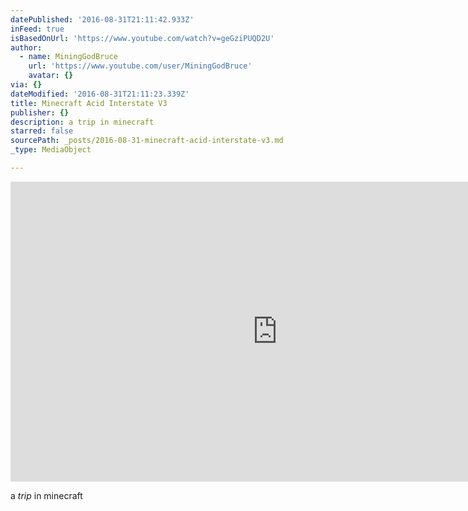 ```yaml
---
datePublished: '2016-08-31T21:11:42.933Z'
inFeed: true
isBasedOnUrl: 'https://www.youtube.com/watch?v=geGziPUQD2U'
author:
  - name: MiningGodBruce
    url: 'https://www.youtube.com/user/MiningGodBruce'
    avatar: {}
via: {}
dateModified: '2016-08-31T21:11:23.339Z'
title: Minecraft Acid Interstate V3
publisher: {}
description: a trip in minecraft
starred: false
sourcePath: _posts/2016-08-31-minecraft-acid-interstate-v3.md
_type: MediaObject

---
```

<iframe src="https://cdn.embedly.com/widgets/media.html?src=https%3A%2F%2Fwww.youtube.com%2Fembed%2FgeGziPUQD2U%3Ffeature%3Doembed&amp;url=http%3A%2F%2Fwww.youtube.com%2Fwatch%3Fv%3DgeGziPUQD2U&amp;image=https%3A%2F%2Fi.ytimg.com%2Fvi%2FgeGziPUQD2U%2Fhqdefault.jpg&amp;key=b7d04c9b404c499eba89ee7072e1c4f7&amp;type=text%2Fhtml&amp;schema=youtube" width="854" height="480" scrolling="no" frameborder="0" allowfullscreen="" style=""></iframe>

a _trip_ in minecraft